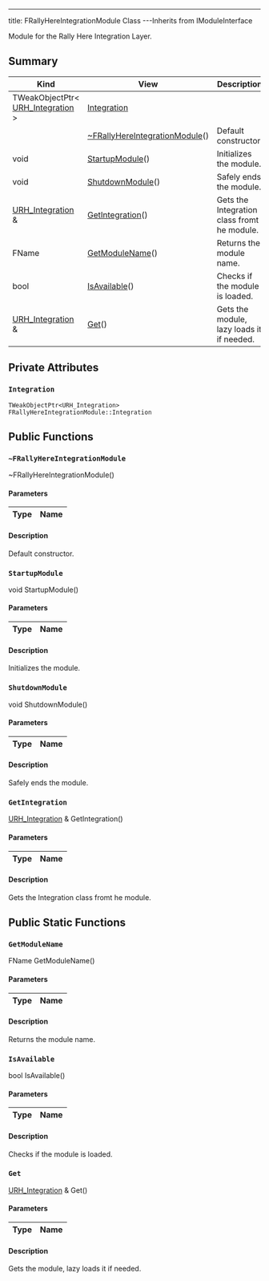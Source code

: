 ---
title: FRallyHereIntegrationModule Class
---Inherits from IModuleInterface

Module for the Rally Here Integration Layer.

## Summary
| Kind | View | Description |
|------|------|-------------|
|TWeakObjectPtr< [URH_Integration](/unreal-plugins/all/classurh__integration/#classURH__Integration) >|[Integration](/unreal-plugins/all/classfrallyhereintegrationmodule/#classFRallyHereIntegrationModule_1aef4b4e829bcd84d44e58c0cdde9079f7)||
||[~FRallyHereIntegrationModule](/unreal-plugins/all/classfrallyhereintegrationmodule/#classFRallyHereIntegrationModule_1a05fc3130408ed64a45219dfdaca29120)()|Default constructor.|
|void|[StartupModule](/unreal-plugins/all/classfrallyhereintegrationmodule/#classFRallyHereIntegrationModule_1ac91ef7cb3468c0eb68c74069f99fa47b)()|Initializes the module.|
|void|[ShutdownModule](/unreal-plugins/all/classfrallyhereintegrationmodule/#classFRallyHereIntegrationModule_1a537c97b39e36b257d3499bb8f88b2aff)()|Safely ends the module.|
|[URH_Integration](/unreal-plugins/all/classurh__integration/#classURH__Integration) &|[GetIntegration](/unreal-plugins/all/classfrallyhereintegrationmodule/#classFRallyHereIntegrationModule_1aef9bad7d1f539b0e86e055663d30df2a)()|Gets the Integration class fromt he module.|
|FName|[GetModuleName](/unreal-plugins/all/classfrallyhereintegrationmodule/#classFRallyHereIntegrationModule_1a9be57caefb587f15356977d8cde87527)()|Returns the module name.|
|bool|[IsAvailable](/unreal-plugins/all/classfrallyhereintegrationmodule/#classFRallyHereIntegrationModule_1a37dd157c6a3f68f38f6ebbf5e94de4c0)()|Checks if the module is loaded.|
|[URH_Integration](/unreal-plugins/all/classurh__integration/#classURH__Integration) &|[Get](/unreal-plugins/all/classfrallyhereintegrationmodule/#classFRallyHereIntegrationModule_1a9b45f73b73f01f065254288e7959cc43)()|Gets the module, lazy loads it if needed.|
## Private Attributes



### `Integration` <a id="classFRallyHereIntegrationModule_1aef4b4e829bcd84d44e58c0cdde9079f7"></a>

`TWeakObjectPtr<URH_Integration> FRallyHereIntegrationModule::Integration`







## Public Functions



### `~FRallyHereIntegrationModule` <a id="classFRallyHereIntegrationModule_1a05fc3130408ed64a45219dfdaca29120"></a>

 ~FRallyHereIntegrationModule()

#### Parameters

| Type | Name |
|------|------|

#### Description

Default constructor.




### `StartupModule` <a id="classFRallyHereIntegrationModule_1ac91ef7cb3468c0eb68c74069f99fa47b"></a>

void StartupModule()

#### Parameters

| Type | Name |
|------|------|

#### Description

Initializes the module.




### `ShutdownModule` <a id="classFRallyHereIntegrationModule_1a537c97b39e36b257d3499bb8f88b2aff"></a>

void ShutdownModule()

#### Parameters

| Type | Name |
|------|------|

#### Description

Safely ends the module.




### `GetIntegration` <a id="classFRallyHereIntegrationModule_1aef9bad7d1f539b0e86e055663d30df2a"></a>

[URH_Integration](/unreal-plugins/all/classurh__integration/#classURH__Integration) & GetIntegration()

#### Parameters

| Type | Name |
|------|------|

#### Description

Gets the Integration class fromt he module.





## Public Static Functions



### `GetModuleName` <a id="classFRallyHereIntegrationModule_1a9be57caefb587f15356977d8cde87527"></a>

FName GetModuleName()

#### Parameters

| Type | Name |
|------|------|

#### Description

Returns the module name.




### `IsAvailable` <a id="classFRallyHereIntegrationModule_1a37dd157c6a3f68f38f6ebbf5e94de4c0"></a>

bool IsAvailable()

#### Parameters

| Type | Name |
|------|------|

#### Description

Checks if the module is loaded.




### `Get` <a id="classFRallyHereIntegrationModule_1a9b45f73b73f01f065254288e7959cc43"></a>

[URH_Integration](/unreal-plugins/all/classurh__integration/#classURH__Integration) & Get()

#### Parameters

| Type | Name |
|------|------|

#### Description

Gets the module, lazy loads it if needed.





